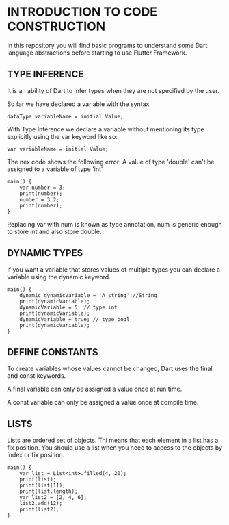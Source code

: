 # INTRODUCTION TO CODE CONSTRUCTION

In this repository you will find basic programs to understand some Dart language abstractions before starting to use Flutter Framework.

## TYPE INFERENCE

It is an ability of Dart to infer types when they are not specified by the user.

So far we have declared a variable with the syntax

    dataType variableName = initial Value;

With Type Inference we declare a variable without mentioning its type explicitly using the var keyword like so:
    
    var variableName = initial Value;

The nex code shows the following error: A value of type 'double' can't be assigned to a variable of type 'int' 

    main() {
        var number = 3;
        print(number);
        number = 3.2;
        print(number);
    }

Replacing var with num is known as type annotation, num is generic enough to store int and also store double.


## DYNAMIC TYPES

If you want a variable that stores values of multiple types you can declare a variable using the dynamic keyword.

    main() {
        dynamic dynamicVariable = 'A string';//String
        print(dynamicVariable);
        dynamicVariable = 5; // type int
        print(dynamicVariable);
        dynamicVariable = true; // type bool
        print(dynamicVariable);
    }


## DEFINE CONSTANTS

To create variables whose values cannot be changed, Dart uses the final and const keywords.

A final variable can only be assigned a value once at run time.

A const variable can only be assigned a value once at compile time.


## LISTS
Lists are ordered set of objects. Thi means that each element in a list has a fix position.
You should use a list when you need to access to the objects by índex or fix position.

    main() {
        var list = List<int>.filled(4, 20);
        print(list);
        print(list[1]);
        print(list.length);
        var list2 = [2, 4, 6];
        list2.add(12);
        print(list2);
    }
